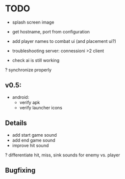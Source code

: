 # TODO

- splash screen image
- get hostname, port from configuration
- add player names to combat ui (and placement ui?)

  
- troubleshooting server: connessioni >2 client
- check ai is still working

? synchronize properly

## v0.5:

- android:
  - verify apk
  - verify launcher icons


## Details
- add start game sound
- add end game sound
- improve hit sound

? differentiate hit, miss, sink sounds for enemy vs. player
  
  
## Bugfixing
